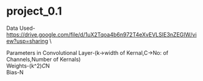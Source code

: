 # project_0.1

Data Used-
https://drive.google.com/file/d/1uX2Tqoa4b6n972T4eXvEVLSIE3nZEGIW/view?usp=sharing  \

Parameters in Convolutional Layer-(k->width of Kernal,C->No: of Channels,Number of Kernals) \
Weights-(k^2)*C*N \
Bias-N 


